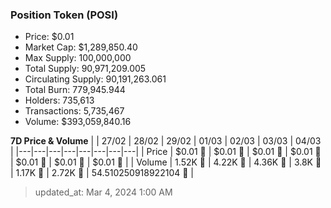 
  ### Position Token (POSI)
  - Price: $0.01
  - Market Cap: $1,289,850.40
  - Max Supply: 100,000,000
  - Total Supply: 90,971,209.005
  - Circulating Supply: 90,191,263.061
  - Total Burn: 779,945.944
  - Holders: 735,613
  - Transactions: 5,735,467
  - Volume: $393,059,840.16

  **7D Price & Volume**
  | | 27&#x2F;02 | 28&#x2F;02 | 29&#x2F;02 | 01&#x2F;03 | 02&#x2F;03 | 03&#x2F;03 | 04&#x2F;03 |
  |---|---|---|---|---|---|---|---|
  | Price | $0.01 🚀 | $0.01 🔻 | $0.01 🚀 | $0.01 🔻 | $0.01 🚀 | $0.01 🚀 | $0.01 🔻 |
  | Volume | 1.52K 🚀 | 4.22K 🚀 | 4.36K 🚀 | 3.8K 🔻 | 1.17K 🔻 | 2.72K 🚀 | 54.510250918922104 🔻 |

  > updated_at: Mar 4, 2024 1:00 AM

